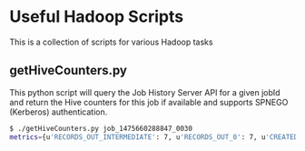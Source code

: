 # Useful Hadoop Scripts
This is a collection of scripts for various Hadoop tasks

## getHiveCounters.py
This python script will query the Job History Server API for a given jobId and return the Hive counters for this job if available and supports SPNEGO (Kerberos) authentication.
```bash
$ ./getHiveCounters.py job_1475660288847_0030
metrics={u'RECORDS_OUT_INTERMEDIATE': 7, u'RECORDS_OUT_0': 7, u'CREATED_FILES': 1, u'RECORDS_IN': 91, u'DESERIALIZE_ERRORS': 0}
```
